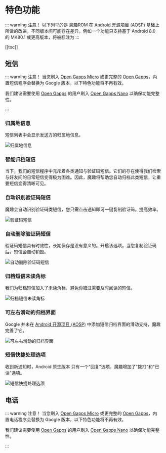 # 特色功能

::: warning 注意！
以下列举的是 魔趣ROM 在 [Android 开源项目 (AOSP)](https://source.android.com/) 基础上所做的改进，不同版本间可能存在差异。例如一个功能只支持基于 Android 8.0 的 MK80.1 或更高版本，将被标注为 <Badge text="MK80.1+"/>
:::

[[toc]]

## 短信

::: warning 注意！
当您刷入 [Open Gapps Micro](https://github.com/opengapps/opengapps/wiki/Micro-Package) 或更完整的 [Open Gapps](https://opengapps.org/)，内置短信程序会替换为 Google 版本，以下特色功能将不再有效。

我们建议需要使用 [Open Gapps](https://opengapps.org/) 的用户刷入 [Open Gapps Nano](https://github.com/opengapps/opengapps/wiki/Nano-Package) 以确保功能完整性。

:::

### 归属地信息 <Badge text="MK44.4+"/>
短信列表中会显示发送方的归属地信息。

![归属地信息](/screenshots/zh/messaging/location_display.png)

### 智能归档短信 <Badge text="目前仅支持中国大陆、中国香港、马来西亚与印度号码的识别" type="warn"/> <Badge text="MK71.2+"/>

当下，我们的短信程序中充斥着各类通知与验证码短信。它们的存在使得我们检索与好友间的日常短信变得极为困难。因此，魔趣将帮助您自动归档此类短信，让重要短信变得清晰可见。

### 自动识别验证码短信 <Badge text="MK60.1+"/>

魔趣会自动识别验证码类短信，您只需点击通知即可一键复制验证码，提高效率。

![验证码短信](/screenshots/zh/messaging/captcha_notification.png)

### 自动删除验证码短信 <Badge text="MK71.2+"/>

验证码短信具有时效性，长期保存是没有意义的。开启该选项，当您复制验证码后，短信会自动销毁。

![自动删除验证码短信](/screenshots/zh/messaging/captcha_autodelete.png)

### 归档短信未读角标 <Badge text="MK71.2+" />

我们为归档短信加入了未读角标，避免你错过需要及时阅读的短信。

![归档短信未读角标](/screenshots/zh/messaging/unread_badge.png)

### 可左右滑动的归档界面 <Badge text="MK60.1+" />

Google 并未在 [Android 开源项目 (AOSP)](https://source.android.com/) 中添加短信归档界面的滑动支持，魔趣完善了它。

![可左右滑动的归档界面](/screenshots/zh/messaging/swipeable.png)

### 短信快捷处理选项 <Badge text="MK60.1+" />

收到新通知时，Android 原生版本 只有一个"回复"选项，魔趣增加了"拨打"和"已读"选项。

![短信快捷处理选项](/screenshots/zh/messaging/quick_message_option.png)

## 电话

::: warning 注意！
当您刷入 [Open Gapps Micro](https://github.com/opengapps/opengapps/wiki/Micro-Package) 或更完整的 [Open Gapps](https://opengapps.org/)，内置电话程序会替换为 Google 版本，以下特色功能将不再有效。

我们建议需要使用 [Open Gapps](https://opengapps.org/) 的用户刷入 [Open Gapps Nano](https://github.com/opengapps/opengapps/wiki/Nano-Package) 以确保功能完整性。

:::

